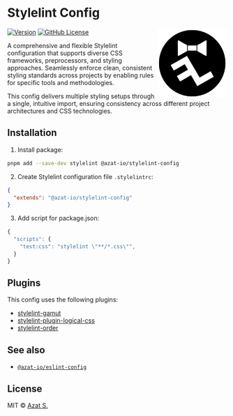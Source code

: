 # Stylelint Config

<img
  src="https://raw.githubusercontent.com/azat-io/stylelint-config/main/assets/logo.svg"
  alt="Stylelint Config Logo"
  align="right"
  width="160"
  height="160"
/>

[![Version](https://img.shields.io/npm/v/@azat-io/stylelint-config.svg?color=fff&labelColor=000)](https://npmjs.com/package/@azat-io/stylelint-config)
[![GitHub License](https://img.shields.io/badge/license-MIT-232428.svg?color=fff&labelColor=000)](https://github.com/azat-io/stylelint-config/blob/main/license.md)

A comprehensive and flexible Stylelint configuration that supports diverse CSS frameworks, preprocessors, and styling approaches. Seamlessly enforce clean, consistent styling standards across projects by enabling rules for specific tools and methodologies.

This config delivers multiple styling setups through a single, intuitive import, ensuring consistency across different project architectures and CSS technologies.

## Installation

1. Install package:

```sh
pnpm add --save-dev stylelint @azat-io/stylelint-config
```

2. Create Stylelint configuration file `.stylelintrc`:

```json
{
  "extends": "@azat-io/stylelint-config"
}
```

3. Add script for package.json:

```js
{
  "scripts": {
    "test:css": "stylelint \"**/*.css\"",
  }
}
```

## Plugins

This config uses the following plugins:

- [stylelint-gamut](https://github.com/fpetrakov/stylelint-gamut)
- [stylelint-plugin-logical-css](https://github.com/yuschick/stylelint-plugin-logical-css)
- [stylelint-order](https://github.com/hudochenkov/stylelint-order)

## See also

- [`@azat-io/eslint-config`](https://github.com/azat-io/eslint-config)

## License

MIT &copy; [Azat S.](https://azat.io)
